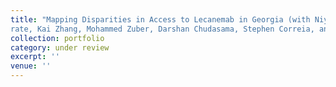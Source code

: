 ```yaml
---
title: "Mapping Disparities in Access to Lecanemab in Georgia (with Niying Li, Samruddhi Nandkumar Bo-
rate, Kai Zhang, Mohammed Zuber, Darshan Chudasama, Stephen Correia, and Lisa Renzi-Hammond)."
collection: portfolio 
category: under review
excerpt: ''
venue: ''
---
```


